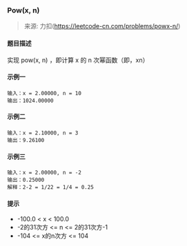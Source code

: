 ### Pow(x, n)
> 来源: 力扣(https://leetcode-cn.com/problems/powx-n/)

#### 题目描述
实现 pow(x, n) ，即计算 x 的 n 次幂函数（即，xn）

#### 示例一
```
输入：x = 2.00000, n = 10
输出：1024.00000
```

#### 示例二
```
输入：x = 2.10000, n = 3
输出：9.26100
```

#### 示例三
```
输入：x = 2.00000, n = -2
输出：0.25000
解释：2-2 = 1/22 = 1/4 = 0.25
```

#### 提示
- -100.0 < x < 100.0
- -2的31次方 <= n <= 2的31次方-1
- -104 <= x的n次方 <= 104
